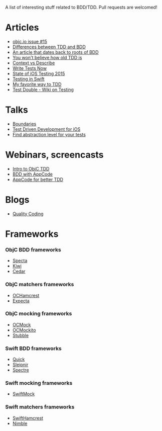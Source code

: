 A list of interesting stuff related to BDD/TDD. Pull requests are welcomed! 


Articles
=============
 - [objc.io issue #15](http://www.objc.io/issue-15/)
 - [Differences between TDD and BDD](http://blog.mattwynne.net/2012/11/20/tdd-vs-bdd/)
 - [An article that dates back to roots of BDD](http://dannorth.net/introducing-bdd/)
 - [You won't believe how old TDD is](http://arialdomartini.wordpress.com/2012/07/20/you-wont-believe-how-old-tdd-is/)
 - [Context vs Describe](http://lmws.net/describe-vs-context-in-rspec)
 - [Write Tests Now](http://paytonrules.com/software-development/2015/02/13/get-started-today.html)
 - [State of iOS Testing 2015](http://www.mokacoding.com/blog/ios-testing-in-2015/)
 - [Testing in Swift](http://realm.io/news/testing-in-swift/)
 - [My favorite way to TDD](http://blog.testdouble.com/posts/2015-09-10-how-i-use-test-doubles.html)
 - [Test Double - Wiki on Testing](https://github.com/testdouble/contributing-tests/wiki)

Talks
=============
 - [Boundaries](https://www.destroyallsoftware.com/talks/boundaries)
 - [Test Driven Development for iOS](https://www.youtube.com/watch?v=Jzlz3Bx-NzM)
 - [Find abstraction level for your tests](http://m.ustream.tv/recorded/46744750)
 
Webinars, screencasts
=============
 - [Intro to ObjC TDD](https://www.youtube.com/watch?v=WADaMF79Vts)
 - [BDD with AppCode](https://www.youtube.com/watch?v=LXBNl-6FK1s)
 - [AppCode for better TDD](https://www.youtube.com/watch?v=GtKiLWIRaqQ)

Blogs
=============
- [Quality Coding](http://qualitycoding.org)
 
Frameworks
=============

### ObjC BDD frameworks

 - [Specta](https://github.com/specta/specta)
 - [Kiwi](https://github.com/kiwi-bdd/Kiwi)
 - [Cedar](https://github.com/pivotal/cedar)
 
### ObjC matchers frameworks
 - [OCHamcrest](https://github.com/hamcrest/OCHamcrest)
 - [Expecta](https://github.com/specta/expecta)

### ObjC mocking frameworks
 - [OCMock](http://ocmock.org)
 - [OCMockito](https://github.com/jonreid/OCMockito)
 - [Stubble](https://github.com/Stubble/stubble)

### Swift BDD frameworks
 - [Quick](https://github.com/Quick/Quick)
 - [Sleipnir](https://github.com/railsware/Sleipnir)
 - [Spectre](https://github.com/kylef/Spectre)

### Swift mocking frameworks

- [SwiftMock](https://github.com/mflint/SwiftMock)

### Swift matchers frameworks
- [SwiftHamcrest](https://github.com/nschum/SwiftHamcrest)
- [Nimble](https://github.com/Quick/Nimble)


